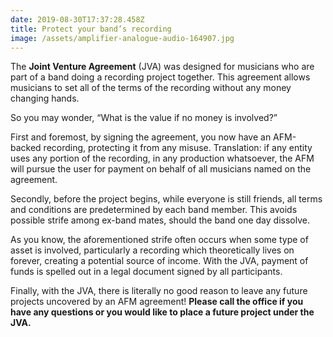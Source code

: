 ```yaml
---
date: 2019-08-30T17:37:28.458Z
title: Protect your band’s recording
image: /assets/amplifier-analogue-audio-164907.jpg
---
```

The **Joint Venture Agreement** (JVA) was designed for musicians who are part of a band doing a recording project together. This agreement allows musicians to set all of the terms of the recording without any money changing hands.

So you may wonder, “What is the value if no money is involved?”

First and foremost, by signing the agreement, you now have an AFM-backed recording, protecting it from any misuse. Translation: if any entity uses any portion of the recording, in any production whatsoever, the AFM will pursue the user for payment on behalf of all musicians named on the agreement.

Secondly, before the project begins, while everyone is still friends, all terms and conditions are predetermined by each band member. This avoids possible strife among ex-band mates, should the band one day dissolve.  

As you know, the aforementioned strife often occurs when some type of asset is involved, particularly a recording which theoretically lives on forever, creating a potential source of income. With the JVA, payment of funds is spelled out in a legal document signed by all participants.

Finally, with the JVA, there is literally no good reason to leave any future projects uncovered by an AFM agreement! **Please call the office if you have any questions or you would like to place a future project under the JVA.**
